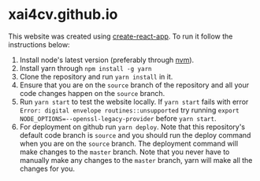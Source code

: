 # xai4cv.github.io

This website was created using [create-react-app](https://github.com/facebook/create-react-app). To run it follow the instructions below:

1. Install node's latest version (preferably through [nvm](https://github.com/nvm-sh/nvm)).
2. Install yarn through `npm install -g yarn`
3. Clone the repository and run `yarn install` in it.
4. Ensure that you are on the `source` branch of the repository and all your code changes happen on the `source` branch.
5. Run `yarn start` to test the website locally. If `yarn start` fails with error `Error: digital envelope routines::unsupported` try running `export NODE_OPTIONS=--openssl-legacy-provider` before `yarn start`.
6. For deployment on github run `yarn deploy`. Note that this repository's default code branch is `source` and you should run the deploy command when you are on the `source` branch. The deployment command will make changes to the `master` branch. Note that you never have to manually make any changes to the `master` branch, yarn will make all the changes for you.
